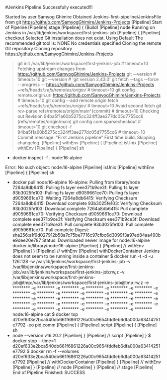 #Jenkins Pipeline Successfully executed!!!

Started by user Samyog Ghimire
Obtained Jenkins-first-pipeline/JenkinsFile from git https://github.com/SamyogGhimire/Jenkins-Projects
[Pipeline] Start of Pipeline
[Pipeline] stage
[Pipeline] { (Build)
[Pipeline] node
Running on Jenkins in /var/lib/jenkins/workspace/first-jenkins-job
[Pipeline] {
[Pipeline] checkout
Selected Git installation does not exist. Using Default
The recommended git tool is: NONE
No credentials specified
Cloning the remote Git repository
Cloning repository https://github.com/SamyogGhimire/Jenkins-Projects
 > git init /var/lib/jenkins/workspace/first-jenkins-job # timeout=10
Fetching upstream changes from https://github.com/SamyogGhimire/Jenkins-Projects
 > git --version # timeout=10
 > git --version # 'git version 2.43.0'
 > git fetch --tags --force --progress -- https://github.com/SamyogGhimire/Jenkins-Projects +refs/heads/*:refs/remotes/origin/* # timeout=10
 > git config remote.origin.url https://github.com/SamyogGhimire/Jenkins-Projects # timeout=10
 > git config --add remote.origin.fetch +refs/heads/*:refs/remotes/origin/* # timeout=10
Avoid second fetch
 > git rev-parse refs/remotes/origin/main^{commit} # timeout=10
Checking out Revision 94ba5f1a60b5275cc324ff3ae277dc05d7755cc6 (refs/remotes/origin/main)
 > git config core.sparsecheckout # timeout=10
 > git checkout -f 94ba5f1a60b5275cc324ff3ae277dc05d7755cc6 # timeout=10
Commit message: "First Jenkins pipeline"
First time build. Skipping changelog.
[Pipeline] withEnv
[Pipeline] {
[Pipeline] isUnix
[Pipeline] withEnv
[Pipeline] {
[Pipeline] sh
+ docker inspect -f . node:16-alpine

Error: No such object: node:16-alpine
[Pipeline] isUnix
[Pipeline] withEnv
[Pipeline] {
[Pipeline] sh
+ docker pull node:16-alpine
16-alpine: Pulling from library/node
7264a8db6415: Pulling fs layer
eee371b9ce3f: Pulling fs layer
93b3025fe103: Pulling fs layer
d9059661ce70: Pulling fs layer
d9059661ce70: Waiting
7264a8db6415: Verifying Checksum
7264a8db6415: Download complete
93b3025fe103: Verifying Checksum
93b3025fe103: Download complete
7264a8db6415: Pull complete
d9059661ce70: Verifying Checksum
d9059661ce70: Download complete
eee371b9ce3f: Verifying Checksum
eee371b9ce3f: Download complete
eee371b9ce3f: Pull complete
93b3025fe103: Pull complete
d9059661ce70: Pull complete
Digest: sha256:a1f9d027912b58a7c75be7716c97cfbc6d3099f3a97ed84aa490be9dee20e787
Status: Downloaded newer image for node:16-alpine
docker.io/library/node:16-alpine
[Pipeline] }
[Pipeline] // withEnv
[Pipeline] }
[Pipeline] // withEnv
[Pipeline] withDockerContainer
Jenkins does not seem to be running inside a container
$ docker run -t -d -u 126:128 -w /var/lib/jenkins/workspace/first-jenkins-job -v /var/lib/jenkins/workspace/first-jenkins-job:/var/lib/jenkins/workspace/first-jenkins-job:rw,z -v /var/lib/jenkins/workspace/first-jenkins-job@tmp:/var/lib/jenkins/workspace/first-jenkins-job@tmp:rw,z -e ******** -e ******** -e ******** -e ******** -e ******** -e ******** -e ******** -e ******** -e ******** -e ******** -e ******** -e ******** -e ******** -e ******** -e ******** -e ******** -e ******** -e ******** -e ******** -e ******** -e ******** -e ******** -e ******** -e ******** -e ******** -e ******** -e ******** -e ******** -e ******** -e ******** node:16-alpine cat
$ docker top d20ef633e2bca540db661f6861226a00c9654fddfeb6dfa000a63414251e7792 -eo pid,comm
[Pipeline] {
[Pipeline] script
[Pipeline] {
[Pipeline] sh
+ node --version
v16.20.2
[Pipeline] }
[Pipeline] // script
[Pipeline] }
$ docker stop --time=1 d20ef633e2bca540db661f6861226a00c9654fddfeb6dfa000a63414251e7792
$ docker rm -f --volumes d20ef633e2bca540db661f6861226a00c9654fddfeb6dfa000a63414251e7792
[Pipeline] // withDockerContainer
[Pipeline] }
[Pipeline] // withEnv
[Pipeline] }
[Pipeline] // node
[Pipeline] }
[Pipeline] // stage
[Pipeline] End of Pipeline
Finished: SUCCESS